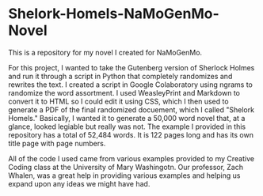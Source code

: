 # Shelork-Homels-NaMoGenMo-Novel
This is a repository for my novel I created for NaMoGenMo.

For this project, I wanted to take the Gutenberg version of Sherlock Holmes and run it through a script in Python that completely randomizes and rewrites the text. I created a script in Google Colaboratory using ngrams to randomize the word assortment. I used WeasleyPrint and Markdown to convert it to HTML so I could edit it using CSS, which I then used to generate a PDF of the final randomized docuement, which I called "Shelork Homels." Basically, I wanted it to generate a 50,000 word novel that, at a glance, looked legiable but really was not. The example I provided in this repository has a total of 52,484 words. It is 122 pages long and has its own title page with page numbers. 

All of the code I used came from various examples provided to my Creative Coding class at the University of Mary Washingotn. Our professor, Zach Whalen, was a great help in providing various examples and helping us expand upon any ideas we might have had.
